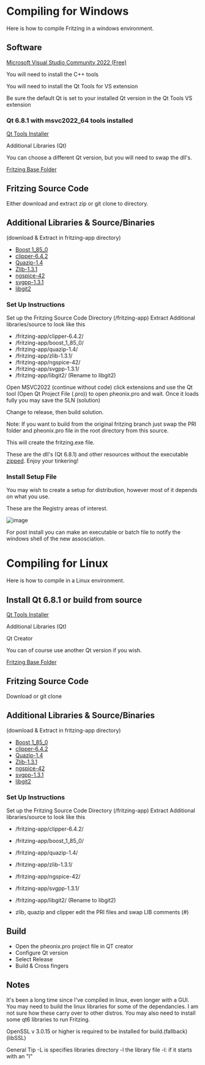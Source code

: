 # Compiling for Windows

Here is how to compile Fritzing in a windows environment.

## Software

[Microsoft Visual Studio Community 2022 (Free)](https://visualstudio.microsoft.com/downloads/)

You will need to install the C++ tools

You will  need to install the Qt Tools for VS extension

Be sure the default Qt is set to your installed Qt version in the Qt Tools VS extension

### Qt 6.8.1 with msvc2022_64 tools installed
[Qt Tools Installer](https://www.qt.io/download-qt-installer-oss)

Additional Libraries (Qt)

You can choose a different Qt version, but you will need to swap the dll's.

[Fritzing Base Folder ](https://github.com/tinkrelectronic/fritzing-app/releases/download/base/fritzingbasefolder.zip)

## Fritzing Source Code
Either download and extract zip or git clone to directory.

## Additional Libraries & Source/Binaries
(download & Extract in fritzing-app directory)
+ [Boost 1_85_0](https://github.com/tinkrelectronic/boost/releases/download/boost-1.85.0/boost_1_85_0.zip)
+ [clipper-6.4.2](https://github.com/tinkrelectronic/clipper/archive/refs/tags/v6.4.2.zip)
+ [Quazip-1.4](https://github.com/tinkrelectronic/quazip/archive/refs/tags/v1.4.zip)
+ [Zlib-1.3.1](https://github.com/tinkrelectronic/zlib/archive/refs/tags/v1.3.1.zip)
+ [ngspice-42](https://github.com/tinkrelectronic/ngspice/archive/refs/tags/v42.zip)
+ [svgpp-1.3.1](https://github.com/tinkrelectronic/svgpp/archive/refs/tags/v1.3.1.zip)
+ [libgit2](https://github.com/tinkrelectronic/libgit2/archive/refs/tags/v1.9.zip)

### Set Up Instructions
Set up the Fritzing Source Code Directory (/fritzing-app)
Extract Additional libraries/source to look like this

+  /fritzing-app/clipper-6.4.2/
+  /fritzing-app/boost_1_85_0/
+  /fritzing-app/quazip-1.4/
+  /fritzing-app/zlib-1.3.1/
+  /fritzing-app/ngspice-42/
+  /fritzing-app/svgpp-1.3.1/
+  /fritzing-app/libgit2/ (Rename to libgit2)

  Open MSVC2022 (continue without code) click extensions and use the Qt tool (Open Qt Project File (.pro)) to open pheonix.pro
  and wait. Once it loads fully you may save the SLN (solution)

  Change to release, then build solution. 

  Note: If you want to build from the original fritzing branch just swap the PRI folder and pheonix.pro file in the root directory from this source.

  This will create the fritzing.exe file.

  These are the dll's (Qt 6.8.1) and other resources without the executable [zipped](https://github.com/tinkrelectronic/fritzing-app/releases/download/base/fritzingbasefolder.zip). Enjoy your tinkering!

### Install Setup File

You may wish to create a setup for distribution, however most of it depends on what you use.

These are the Registry areas of interest.

![image](https://github.com/user-attachments/assets/b53e59d2-984e-4d09-9081-3423f36167fb)

For post install you can make an executable or batch file to notify the windows shell of the new assosciation.


# Compiling for Linux

Here is how to compile in a Linux environment.

## Install Qt 6.8.1 or build from source

[Qt Tools Installer](https://www.qt.io/download-qt-installer-oss)

Additional Libraries (Qt)

Qt Creator

You can of course use another Qt version if you wish.

[Fritzing Base Folder](https://github.com/tinkrelectronic/fritzing-app/releases/download/base/fritzingbasefolder.zip)

## Fritzing Source Code
Download or git clone

## Additional Libraries & Source/Binaries

(download & Extract in fritzing-app directory)
+ [Boost 1_85_0](https://github.com/tinkrelectronic/boost/releases/download/boost-1.85.0/boost_1_85_0.zip)
+ [clipper-6.4.2](https://github.com/tinkrelectronic/clipper/archive/refs/tags/v6.4.2.zip)
+ [Quazip-1.4](https://github.com/tinkrelectronic/quazip/archive/refs/tags/v1.4.zip)
+ [Zlib-1.3.1](https://github.com/tinkrelectronic/zlib/archive/refs/tags/v1.3.1.zip)
+ [ngspice-42](https://github.com/tinkrelectronic/ngspice/releases/download/v42/ngspice-42.tar.gz)
+ [svgpp-1.3.1](https://github.com/tinkrelectronic/svgpp/archive/refs/tags/v1.3.1.zip)
+ [libgit2](https://github.com/tinkrelectronic/libgit2/archive/refs/tags/v1.9.zip)

### Set Up Instructions
Set up the Fritzing Source Code Directory (/fritzing-app)
Extract Additional libraries/source to look like this

+  /fritzing-app/clipper-6.4.2/
+  /fritzing-app/boost_1_85_0/
+  /fritzing-app/quazip-1.4/
+  /fritzing-app/zlib-1.3.1/
+  /fritzing-app/ngspice-42/
+  /fritzing-app/svgpp-1.3.1/
+  /fritzing-app/libgit2/ (Rename to libgit2)

  
+ zlib, quazip and clipper edit the PRI files and swap LIB comments (#)
  

## Build
+ Open the pheonix.pro project file in QT creator
+ Configure Qt version
+ Select Release
+ Build & Cross fingers

## Notes
It's been a long time since I've compiled in linux, even longer with a GUI.
You may need to build the linux libraries for some of the dependancies. I am not sure how these carry over to other distros.
You may also need to install some qt6 libraries to run Fritzing.

OpenSSL v 3.0.15 or higher is required to be installed for build.(fallback) (libSSL)

General Tip -L is specifies libraries directory -l the library file -l: if it starts with an "l"
